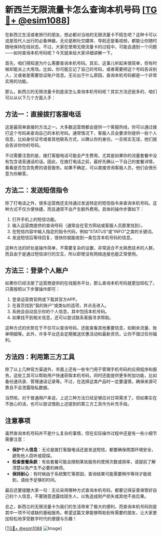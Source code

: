 # 新西兰无限流量卡怎么查询本机号码 [[TG💪+ @esim1088](https://t.me/s/esim1088)]

在新西兰生活或者旅行的朋友，想必都对当地的无限流量卡不陌生吧？这种卡可以说是现代人出行的必备神器，无论是刷社交媒体、导航还是看视频，都能让你随时随地保持在线状态。不过，大家在使用无限流量卡的过程中，可能会遇到一个问题——如何查询本机号码呢？今天就来给大家详细讲解一下。

首先，咱们得知道为什么需要查询本机号码。其实，这事儿听起来很简单，但有时候却能派上大用场。比如，你可能忘记了自己的号码，或者需要把这个号码告诉别人，又或者是需要验证账户信息。无论出于什么原因，查询本机号码都是一个非常实用的功能。

那么，新西兰的无限流量卡到底该怎么查询本机号码呢？其实方法还挺多的，咱们可以从以下几个方面入手：

## 方法一：直接拨打客服电话

这是最简单直接的方法之一。大多数运营商都会提供一个客服热线，你可以通过拨打这个号码来查询自己的本机号码。通常情况下，客服人员会要求你提供一些个人信息，比如身份证号或者其他联系方式，以确认你的身份。一旦核实无误，他们就会告诉你你的号码。

不过需要注意的是，拨打客服电话可能会产生费用，尤其是如果你的流量套餐中没有包含语音通话的话。因此，在拨打电话之前，最好先确认一下自己的套餐详情，看看是否包含免费的语音服务。如果不确定，可以直接咨询客服人员，他们会很乐意为你解答。

## 方法二：发送短信指令

除了打电话之外，很多运营商还支持通过发送特定的短信指令来查询本机号码。这种方式不仅方便快捷，而且通常不会产生额外费用。具体的操作步骤如下：

1. 打开手机上的短信功能。
2. 输入运营商提供的查询号码（通常会在官方网站或客服人员那里找到）。
3. 在短信内容中输入指定的指令代码，例如“STATUS”或“INFO”之类的关键词。
4. 发送短信后等待回复，很快你就能收到一条包含本机号码的信息。

这种方法的好处是操作简单，不需要复杂的设置，非常适合不太熟悉技术的人群。而且由于是通过短信进行的交互，所以即使没有网络连接也能正常使用。

## 方法三：登录个人账户

如果你已经注册了运营商提供的在线服务平台，那么查询本机号码就更加轻松了。只需按照以下步骤操作即可：

1. 登录运营商官网或下载其官方APP。
2. 在首页找到“我的账户”或类似的选项，并点击进入。
3. 系统会自动显示你的个人信息，其中包括本机号码。
4. 如果找不到相关信息，还可以尝试联系客服寻求帮助。

这种方式的优势在于不仅可以查询号码，还能查看其他重要信息，如剩余流量、账单明细等。此外，许多平台还会定期推送优惠活动和最新资讯，让你不错过任何福利。

## 方法四：利用第三方工具

除了以上几种官方渠道外，市面上还有一些专门用于管理手机号码的应用程序和服务。这些工具可以帮助用户快速获取本机号码，同时还能提供更多附加功能，比如备份通讯录、管理通话记录等。不过，在选择这类产品时一定要谨慎，确保来源可靠且不会泄露隐私数据。

当然啦，对于普通用户来说，上述三种方法已经足够应对日常需求了。但如果实在不放心的话，也可以尝试借助上述提到的第三方工具作为补充手段。

## 注意事项

虽然查询本机号码并不是什么复杂的事情，但在实际操作过程中还是有一些小细节需要注意：

- **保护个人信息**：无论是拨打客服电话还是发送短信，都要确保周围环境安全，避免他人窃听或窥探。
- **检查套餐条款**：有些套餐可能会限制某些服务的使用次数或频率，请提前了解清楚以免产生不必要的麻烦。
- **保持耐心**：有时候由于系统繁忙等原因，查询结果可能需要稍作等待才能收到，请给予足够的时间。

最后还要提醒大家一句：无论采用哪种方式查询本机号码，都要记得妥善保管好自己的个人信息，不要随意透露给陌生人，以免造成财产损失或其他不良后果。

总之，新西兰的无限流量卡为我们的生活带来了极大的便利，而查询本机号码则是其中一项不可或缺的基础服务。希望这篇文章能够帮助到有需要的朋友，让大家更加轻松地享受数字时代的便捷与乐趣！

[[TG💪+ @esim1088](https://t.me/s/esim1088) ![Image](https://i.postimg.cc/4NQfJmqS/Snipaste-2025-05-13-00-14-12.png)]